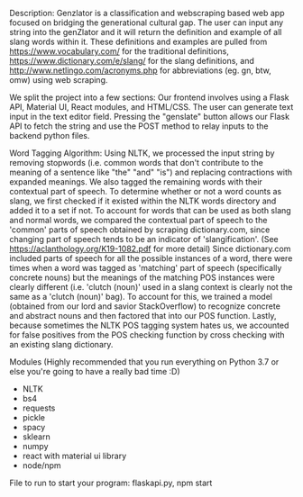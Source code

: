 Description: Genzlator is a classification and webscraping based web app focused on bridging the generational cultural gap. The user can input any string into the genZlator and it will return the definition and example of all slang words within it. These definitions and examples are pulled from https://www.vocabulary.com/ for the traditional definitions, https://www.dictionary.com/e/slang/ for the slang definitions, and http://www.netlingo.com/acronyms.php for abbreviations (eg. gn, btw, omw) using web scraping. 

We split the project into a few sections:
Our frontend involves using a Flask API, Material UI, React modules, and HTML/CSS. The user can generate text input in the text editor field. Pressing the "genslate" button allows our Flask API to fetch the string and use the POST method to relay inputs to the backend python files. 

Word Tagging Algorithm:
	Using NLTK, we processed the input string by removing stopwords (i.e. common words that don't contribute to the meaning of a sentence like "the" "and" "is") and replacing contractions with expanded meanings. We also tagged the remaining words with their contextual part of speech.
	To determine whether or not a word counts as slang, we first checked if it existed within the NLTK words directory and added it to a set if not. To account for words that can be used as both slang and normal words, we compared the contextual part of speech to the 'common' parts of speech obtained by scraping dictionary.com, since changing part of speech tends to be an indicator of 'slangification'. (See https://aclanthology.org/K19-1082.pdf for more detail)
	Since dictionary.com included parts of speech for all the possible instances of a word, there were times when a word was tagged as 'matching' part of speech (specifically concrete nouns) but the meanings of the matching POS instances were clearly different (i.e. 'clutch (noun)' used in a slang context is clearly not the same as a 'clutch (noun)' bag). To account for this, we trained a model (obtained from our lord and savior StackOverflow) to recognize concrete and abstract nouns and then factored that into our POS function. 
	Lastly, because sometimes the NLTK POS tagging system hates us, we accounted for false positives from the POS checking function by cross checking with an existing slang dictionary. 


Modules (Highly recommended that you run everything on Python 3.7 or else you're going to have a really bad time :D)
 - NLTK
 - bs4
 - requests
 - pickle
 - spacy
 - sklearn
 - numpy
 - react with material ui library
 - node/npm

File to run to start your program: flaskapi.py, npm start
